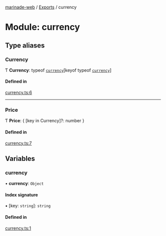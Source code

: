 [marinade-web](../README.md) / [Exports](../modules.md) / currency

# Module: currency

## Type aliases

### Currency

Ƭ **Currency**: typeof [`currency`](currency.md#currency)[keyof typeof [`currency`](currency.md#currency)]

#### Defined in

[currency.ts:6](https://github.com/marinade-finance/marinade-web/blob/d10a23f/src/services/domain/currency.ts#L6)

___

### Price

Ƭ **Price**: { [key in Currency]?: number }

#### Defined in

[currency.ts:7](https://github.com/marinade-finance/marinade-web/blob/d10a23f/src/services/domain/currency.ts#L7)

## Variables

### currency

• **currency**: `Object`

#### Index signature

▪ [key: `string`]: `string`

#### Defined in

[currency.ts:1](https://github.com/marinade-finance/marinade-web/blob/d10a23f/src/services/domain/currency.ts#L1)
